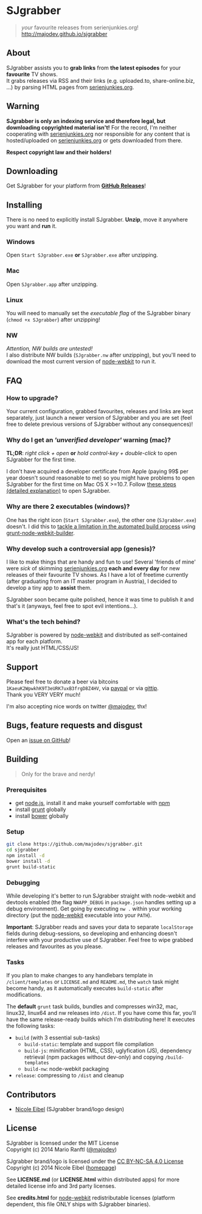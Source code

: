 # SJgrabber

> *your* favourite releases from serienjunkies.org!  
> http://majodev.github.io/sjgrabber

## About
SJgrabber assists you to **grab links** from **the latest episodes** for your **favourite** TV shows.  
It grabs releases via RSS and their links (e.g. uploaded.to, share-online.biz, ...) by parsing HTML pages from [serienjunkies.org](http://serienjunkies.org/). 

## Warning
**SJgrabber is only an indexing service and therefore legal, but downloading copyrighted material isn't!** For the record, I'm neither cooperating with [serienjunkies.org](http://serienjunkies.org/) nor responsible for any content that is hosted/uploaded on [serienjunkies.org](http://serienjunkies.org/) or gets downloaded from there.  

**Respect copyright law and their holders!**

## Downloading
Get SJgrabber for your platform from **[GitHub Releases](https://github.com/majodev/sjgrabber/releases)**!

## Installing
There is no need to explicitly install SJgrabber. **Unzip**, move it anywhere you want and **run** it.

### Windows
Open `Start SJgrabber.exe` **or** `SJgrabber.exe` after unzipping.

### Mac
Open `SJgrabber.app` after unzipping. 

### Linux
You will need to manually set the *executable flag* of the SJgrabber binary (`chmod +x SJgrabber`) after unzipping!

### NW
*Attention, NW builds are untested!*  
I also distribute NW builds (`SJgrabber.nw` after unzipping), but you'll need to download the most current version of [node-webkit](https://github.com/rogerwang/node-webkit) to run it.

## FAQ

### How to upgrade?
Your current configuration, grabbed favourites, releases and links are kept separately, just launch a newer version of SJgrabber and you are set (feel free to delete previous versions of SJgrabber without any consequences)!

### Why do I get an *'unverified developer'* warning (mac)?
**TL;DR**: *right click + open* **or** *hold control-key + double-click* to open SJgrabber for the first time.

I don't have acquired a developer certificate from Apple (paying 99$ per year doesn't sound reasonable to me) so you might have problems to open SJgrabber for the first time on Mac OS X >=10.7. Follow [these steps (detailed explanation)](http://support.apple.com/kb/PH14369) to open SJgrabber.

### Why are there 2 executables (windows)?
One has the right icon (`Start SJgrabber.exe`), the other one (`SJgrabber.exe`) doesn't. I did this to [tackle a limitation in the automated build process](https://github.com/mllrsohn/grunt-node-webkit-builder/issues/78) using [grunt-node-webkit-builder](https://www.npmjs.org/package/grunt-node-webkit-builder).

### Why develop such a controversial app (genesis)?
I like to make things that are handy and fun to use! Several 'friends of mine' were *sick* of skimming [serienjunkies.org](http://serienjunkies.org/) **each and every day** for new releases of their favourite TV shows. As I have a lot of freetime currently (after graduating from an IT master program in Austria), I decided to develop a tiny app to **assist** them. 

SJgrabber soon became quite polished, hence it was time to publish it and that's it (anyways, feel free to spot evil intentions...).

### What's the tech behind?
SJgrabber is powered by [node-webkit](https://github.com/rogerwang/node-webkit) and distributed as self-contained app for each platform.  
It's really just HTML/CSS/JS!

## Support
Please feel free to donate a beer via bitcoins `1KaeuK2WpwkhK9T3eURK7uxB3frgD8Z4HV`, via <a href="https://www.paypal.com/cgi-bin/webscr?cmd=_donations&business=mario%2eranftl%40gmail%2ecom&lc=AT&item_name=a fresh and cold SJgrabber thank you beer&currency_code=EUR&bn=PP%2dDonationsBF%3abtn_donate_SM%2egif%3aNonHosted">paypal</a> or via <a href="https://www.gittip.com/majodev/">gittip</a>.  
Thank you VERY VERY much!

I'm also accepting nice words on twitter [@majodev](https://twitter.com/majodev), thx!

## Bugs, feature requests and disgust
Open an [issue on GitHub](https://github.com/majodev/sjgrabber/issues)!

## Building
> Only for the brave and nerdy!

### Prerequisites
* get [node.js](http://nodejs.org/), install it and make yourself comfortable with [npm](https://www.npmjs.org/)
* install [grunt](http://gruntjs.com/) globally
* install [bower](http://bower.io/) globally

### Setup
```bash
git clone https://github.com/majodev/sjgrabber.git
cd sjgrabber
npm install -d
bower install -d
grunt build-static
```

### Debugging
While developing it's better to run SJgrabber straight with node-webkit and devtools enabled (the flag `NWAPP_DEBUG` in `package.json` handles setting up a debug environment). Get going by executing `nw .` within your working directory (put the [node-webkit](https://github.com/rogerwang/node-webkit) executable into your `PATH`). 

**Important**: SJgrabber reads and saves your data to separate `localStorage` fields during debug-sessions, so developing and enhancing doesn't interfere with your productive use of SJgrabber. Feel free to wipe grabbed releases and favourites as you please.

### Tasks
If you plan to make changes to any handlebars template in `/client/templates` or `LICENSE.md` and `README.md`, the `watch` task might become handy, as it automatically executes `build-static` after modifications.

The **default** `grunt` task builds, bundles and compresses win32, mac, linux32, linux64 and nw releases into `/dist`. If you have come this far, you'll have the same release-ready builds which I'm distributing here! It executes the following tasks:
* `build` (with 3 essential sub-tasks)
  - `build-static`: template and support file compilation
  - `build-js`: minification (HTML, CSS), uglyfication (JS), dependency retrieval (npm packages without dev-only) and copying `/build-templates`
  - `build-nw`: node-webkit packaging
* `release`: compressing to `/dist` and cleanup

## Contributors
* [Nicole Eibel](http://nicoleeibel.at/) (SJgrabber brand/logo design)

## License
SJgrabber is licensed under the MIT License  
Copyright (c) 2014 Mario Ranftl ([@majodev](https://twitter.com/majodev))

SJgrabber brand/logo is licensed under the [CC BY-NC-SA 4.0 License](http://creativecommons.org/licenses/by-nc-sa/4.0/)  
Copyright (c) 2014 Nicole Eibel ([homepage](http://nicoleeibel.at/))

See **LICENSE.md** (or **LICENSE.html** within distributed apps) for more detailed license info and 3rd party licenses.

See **credits.html** for [node-webkit](https://github.com/rogerwang/node-webkit) redistributable licenses (platform dependent, this file ONLY ships with SJgrabber binaries).